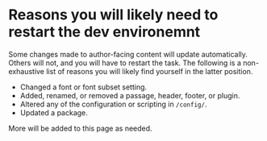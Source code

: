 # Reasons you will likely need to restart the dev environemnt

Some changes made to author-facing content will update automatically. Others will not, and you will have to restart the task. The following is a non-exhaustive list of reasons you will likely find yourself in the latter position.

* Changed a font or font subset setting.
* Added, renamed, or removed a passage, header, footer, or plugin.
* Altered any of the configuration or scripting in `/config/`.
* Updated a package.

More will be added to this page as needed.
